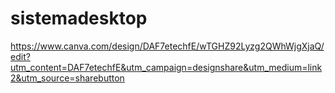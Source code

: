 # sistemadesktop
https://www.canva.com/design/DAF7etechfE/wTGHZ92Lyzg2QWhWjgXjaQ/edit?utm_content=DAF7etechfE&utm_campaign=designshare&utm_medium=link2&utm_source=sharebutton
